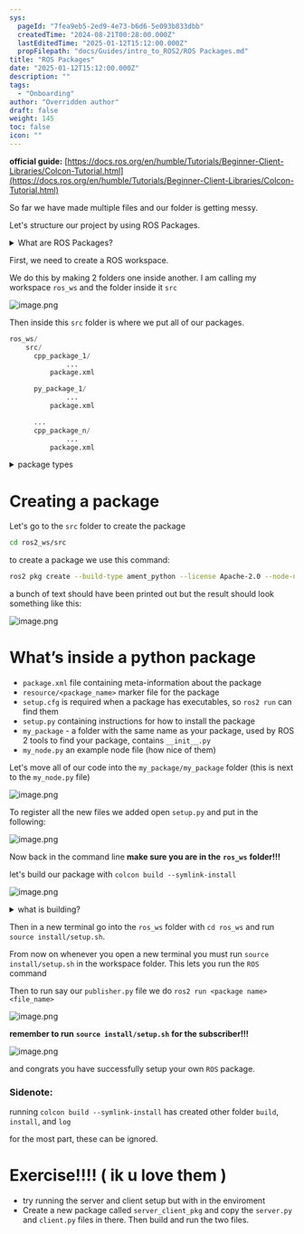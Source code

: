 ```yaml
---
sys:
  pageId: "7fea9eb5-2ed9-4e73-b6d6-5e093b833dbb"
  createdTime: "2024-08-21T00:28:00.000Z"
  lastEditedTime: "2025-01-12T15:12:00.000Z"
  propFilepath: "docs/Guides/intro_to_ROS2/ROS Packages.md"
title: "ROS Packages"
date: "2025-01-12T15:12:00.000Z"
description: ""
tags:
  - "Onboarding"
author: "Overridden author"
draft: false
weight: 145
toc: false
icon: ""
---
```


**official guide:** [https://docs.ros.org/en/humble/Tutorials/Beginner-Client-Libraries/Colcon-Tutorial.html](https://docs.ros.org/en/humble/Tutorials/Beginner-Client-Libraries/Colcon-Tutorial.html)

So far we have made multiple files and our folder is getting messy.

Let's structure our project by using ROS Packages.

<details>

<summary>What are ROS Packages?</summary>

ROS Packages are, as the name implies, packages of code that are highly sharable between ROS developers.

They consist of a folder, `package.xml` file, and source code

```python
      cpp_package_1/
		      ... imagine much code files here ..
          package.xml
```

</details>

First, we need to create a ROS workspace.

We do this by making 2 folders one inside another. I am calling my workspace `ros_ws` and the folder inside it `src`

![image.png](https://prod-files-secure.s3.us-west-2.amazonaws.com/d518164a-d88e-44d1-a4ee-3adb3bd8bce0/70706947-fd18-4537-a67b-e12946812d31/image.png?X-Amz-Algorithm=AWS4-HMAC-SHA256&X-Amz-Content-Sha256=UNSIGNED-PAYLOAD&X-Amz-Credential=ASIAZI2LB466TNYFVS3W%2F20250603%2Fus-west-2%2Fs3%2Faws4_request&X-Amz-Date=20250603T230826Z&X-Amz-Expires=3600&X-Amz-Security-Token=IQoJb3JpZ2luX2VjEEcaCXVzLXdlc3QtMiJHMEUCIEmWimuB2bBgqDKDbkV4dxSfCMWkxE8vKatNAE7czh8CAiEAvX62lNRD8S4j0v5ku4LcofYDV3k5H3C52MG%2FtSuDercq%2FwMIIBAAGgw2Mzc0MjMxODM4MDUiDIrtr1J1F0FOqzAYsircA1AOa673BCdbI3L1W5jZaJYV1kEhYTiPxyxoBNRx5rS6K61HzMAjQsdebA4zTdYd9OOyZweAPi2M%2BcA7L5hWl8NrwhQkAmMAx2HNNyvv6P9fkc8MSoCYiTz5yclZUEAXTQbDqpfN%2FihFfhIt45bOKMoHjv5HqnhxTQO6vpMpFWb%2BX6x6zWnWZl0EKmRFepVBhFNUkWMckiPWhLQXfLjEB0Dt%2BeGHNwwDRGPxrjlijE4obl%2FFLP%2BRqsR1SYMcjUs2NSwyoSUPC%2BReQtYSfW%2BNzlEIMDASeF3Ull7XrMzrAkgJP%2B%2FhsJ9ceBlWCUWSGQ5KdzhGYqwcE5xyZR2nYzxgq2MuUpM37ycq3M1z5JvSlrdiN1bXqc9mK9ofHzoEBZuSR1VaTT0A2FGmeEPrvvkGVWiiAEh94xS2xo2if3R6h2NfIF7HAigqKQcNb2XumawSKp%2F%2BiOgoRVv7C1y6GEXM2ONbn4duk2EW38E04EtMN%2FOPo82UI6iwN%2FC8AxfWBGBDCC9p9Rn79STuc9oln2lXHeOHP%2FvQQ0JcGciV5jDa2sJFNdxkjsRnQogccn%2FqoR7Ziofadv81OM3uMb8KY8uLjKOd5vj4qKJNiNdoeaqW84X6nHGBTqX3ViTU8bO9MMj3%2FcEGOqUBzjz9nK0WIGfjUAbmJBv5%2F56KM7H%2FGWEZytZZuqfxZLb2AGRoFV8au8P2ZgXAIcCKBwEVxiMpNmk9KLwXfz24ygFEm64f79%2FGtD0oj4tHHDK9XGao5SBnywM%2FCLKZsIE0ISb3IYBWXrk5KDWcMnpJXhIK9Sj23sETkWderZ7W2davTh9Hxi7zHnk3Q2pcEtMJ%2Bb12x2UWreAatDb%2BjuVI2EA3TBdE&X-Amz-Signature=5405c1a99fc63c25f022c323f901dbb180763162591c7e4fdeb7d294cc597440&X-Amz-SignedHeaders=host&x-id=GetObject)

Then inside this `src` folder is where we put all of our packages.

```python
ros_ws/
    src/
      cpp_package_1/
		      ...
          package.xml

      py_package_1/
		      ...
          package.xml

      ...
      cpp_package_n/
		      ...
          package.xml

```

<details>

<summary>package types</summary>

packages can be either `C++` or python.

the intern file structure is different for each but for this guide we will stick to creating python packages

</details>

# Creating a package

Let's go to the `src` folder to create the package

```bash
cd ros2_ws/src
```

to create a package we use this command:

```bash
ros2 pkg create --build-type ament_python --license Apache-2.0 --node-name my_node my_package
```

a bunch of text should have been printed out but the result should look something like this:

![image.png](https://prod-files-secure.s3.us-west-2.amazonaws.com/d518164a-d88e-44d1-a4ee-3adb3bd8bce0/e6cf1e3f-8512-4a3e-b131-079f800bf3e8/image.png?X-Amz-Algorithm=AWS4-HMAC-SHA256&X-Amz-Content-Sha256=UNSIGNED-PAYLOAD&X-Amz-Credential=ASIAZI2LB466TNYFVS3W%2F20250603%2Fus-west-2%2Fs3%2Faws4_request&X-Amz-Date=20250603T230826Z&X-Amz-Expires=3600&X-Amz-Security-Token=IQoJb3JpZ2luX2VjEEcaCXVzLXdlc3QtMiJHMEUCIEmWimuB2bBgqDKDbkV4dxSfCMWkxE8vKatNAE7czh8CAiEAvX62lNRD8S4j0v5ku4LcofYDV3k5H3C52MG%2FtSuDercq%2FwMIIBAAGgw2Mzc0MjMxODM4MDUiDIrtr1J1F0FOqzAYsircA1AOa673BCdbI3L1W5jZaJYV1kEhYTiPxyxoBNRx5rS6K61HzMAjQsdebA4zTdYd9OOyZweAPi2M%2BcA7L5hWl8NrwhQkAmMAx2HNNyvv6P9fkc8MSoCYiTz5yclZUEAXTQbDqpfN%2FihFfhIt45bOKMoHjv5HqnhxTQO6vpMpFWb%2BX6x6zWnWZl0EKmRFepVBhFNUkWMckiPWhLQXfLjEB0Dt%2BeGHNwwDRGPxrjlijE4obl%2FFLP%2BRqsR1SYMcjUs2NSwyoSUPC%2BReQtYSfW%2BNzlEIMDASeF3Ull7XrMzrAkgJP%2B%2FhsJ9ceBlWCUWSGQ5KdzhGYqwcE5xyZR2nYzxgq2MuUpM37ycq3M1z5JvSlrdiN1bXqc9mK9ofHzoEBZuSR1VaTT0A2FGmeEPrvvkGVWiiAEh94xS2xo2if3R6h2NfIF7HAigqKQcNb2XumawSKp%2F%2BiOgoRVv7C1y6GEXM2ONbn4duk2EW38E04EtMN%2FOPo82UI6iwN%2FC8AxfWBGBDCC9p9Rn79STuc9oln2lXHeOHP%2FvQQ0JcGciV5jDa2sJFNdxkjsRnQogccn%2FqoR7Ziofadv81OM3uMb8KY8uLjKOd5vj4qKJNiNdoeaqW84X6nHGBTqX3ViTU8bO9MMj3%2FcEGOqUBzjz9nK0WIGfjUAbmJBv5%2F56KM7H%2FGWEZytZZuqfxZLb2AGRoFV8au8P2ZgXAIcCKBwEVxiMpNmk9KLwXfz24ygFEm64f79%2FGtD0oj4tHHDK9XGao5SBnywM%2FCLKZsIE0ISb3IYBWXrk5KDWcMnpJXhIK9Sj23sETkWderZ7W2davTh9Hxi7zHnk3Q2pcEtMJ%2Bb12x2UWreAatDb%2BjuVI2EA3TBdE&X-Amz-Signature=9c504134b62a3a9d153131ef4c5a9a13cb16153cf47cf3b823fc89d39284c6ce&X-Amz-SignedHeaders=host&x-id=GetObject)

# What’s inside a python package

- `package.xml` file containing meta-information about the package
- `resource/<package_name>` marker file for the package
- `setup.cfg` is required when a package has executables, so `ros2 run` can find them
- `setup.py` containing instructions for how to install the package
- `my_package` - a folder with the same name as your package, used by ROS 2 tools to find your package, contains `__init__.py`
- `my_node.py` an example node file (how nice of them)

Let's move all of our code into the `my_package/my_package` folder (this is next to the `my_node.py` file)

![image.png](https://prod-files-secure.s3.us-west-2.amazonaws.com/d518164a-d88e-44d1-a4ee-3adb3bd8bce0/9ce58f11-0da9-4d3e-b86d-506a9685d378/image.png?X-Amz-Algorithm=AWS4-HMAC-SHA256&X-Amz-Content-Sha256=UNSIGNED-PAYLOAD&X-Amz-Credential=ASIAZI2LB466TNYFVS3W%2F20250603%2Fus-west-2%2Fs3%2Faws4_request&X-Amz-Date=20250603T230826Z&X-Amz-Expires=3600&X-Amz-Security-Token=IQoJb3JpZ2luX2VjEEcaCXVzLXdlc3QtMiJHMEUCIEmWimuB2bBgqDKDbkV4dxSfCMWkxE8vKatNAE7czh8CAiEAvX62lNRD8S4j0v5ku4LcofYDV3k5H3C52MG%2FtSuDercq%2FwMIIBAAGgw2Mzc0MjMxODM4MDUiDIrtr1J1F0FOqzAYsircA1AOa673BCdbI3L1W5jZaJYV1kEhYTiPxyxoBNRx5rS6K61HzMAjQsdebA4zTdYd9OOyZweAPi2M%2BcA7L5hWl8NrwhQkAmMAx2HNNyvv6P9fkc8MSoCYiTz5yclZUEAXTQbDqpfN%2FihFfhIt45bOKMoHjv5HqnhxTQO6vpMpFWb%2BX6x6zWnWZl0EKmRFepVBhFNUkWMckiPWhLQXfLjEB0Dt%2BeGHNwwDRGPxrjlijE4obl%2FFLP%2BRqsR1SYMcjUs2NSwyoSUPC%2BReQtYSfW%2BNzlEIMDASeF3Ull7XrMzrAkgJP%2B%2FhsJ9ceBlWCUWSGQ5KdzhGYqwcE5xyZR2nYzxgq2MuUpM37ycq3M1z5JvSlrdiN1bXqc9mK9ofHzoEBZuSR1VaTT0A2FGmeEPrvvkGVWiiAEh94xS2xo2if3R6h2NfIF7HAigqKQcNb2XumawSKp%2F%2BiOgoRVv7C1y6GEXM2ONbn4duk2EW38E04EtMN%2FOPo82UI6iwN%2FC8AxfWBGBDCC9p9Rn79STuc9oln2lXHeOHP%2FvQQ0JcGciV5jDa2sJFNdxkjsRnQogccn%2FqoR7Ziofadv81OM3uMb8KY8uLjKOd5vj4qKJNiNdoeaqW84X6nHGBTqX3ViTU8bO9MMj3%2FcEGOqUBzjz9nK0WIGfjUAbmJBv5%2F56KM7H%2FGWEZytZZuqfxZLb2AGRoFV8au8P2ZgXAIcCKBwEVxiMpNmk9KLwXfz24ygFEm64f79%2FGtD0oj4tHHDK9XGao5SBnywM%2FCLKZsIE0ISb3IYBWXrk5KDWcMnpJXhIK9Sj23sETkWderZ7W2davTh9Hxi7zHnk3Q2pcEtMJ%2Bb12x2UWreAatDb%2BjuVI2EA3TBdE&X-Amz-Signature=e4b9e81ac77ce02bf1ddedc9fa751e31894e03b26bb000f358d4a3177231e10c&X-Amz-SignedHeaders=host&x-id=GetObject)

To register all the new files we added open `setup.py` and put in the following:

![image.png](https://prod-files-secure.s3.us-west-2.amazonaws.com/d518164a-d88e-44d1-a4ee-3adb3bd8bce0/1cd7c262-4cae-4496-9d75-c178537d24a2/image.png?X-Amz-Algorithm=AWS4-HMAC-SHA256&X-Amz-Content-Sha256=UNSIGNED-PAYLOAD&X-Amz-Credential=ASIAZI2LB466TNYFVS3W%2F20250603%2Fus-west-2%2Fs3%2Faws4_request&X-Amz-Date=20250603T230826Z&X-Amz-Expires=3600&X-Amz-Security-Token=IQoJb3JpZ2luX2VjEEcaCXVzLXdlc3QtMiJHMEUCIEmWimuB2bBgqDKDbkV4dxSfCMWkxE8vKatNAE7czh8CAiEAvX62lNRD8S4j0v5ku4LcofYDV3k5H3C52MG%2FtSuDercq%2FwMIIBAAGgw2Mzc0MjMxODM4MDUiDIrtr1J1F0FOqzAYsircA1AOa673BCdbI3L1W5jZaJYV1kEhYTiPxyxoBNRx5rS6K61HzMAjQsdebA4zTdYd9OOyZweAPi2M%2BcA7L5hWl8NrwhQkAmMAx2HNNyvv6P9fkc8MSoCYiTz5yclZUEAXTQbDqpfN%2FihFfhIt45bOKMoHjv5HqnhxTQO6vpMpFWb%2BX6x6zWnWZl0EKmRFepVBhFNUkWMckiPWhLQXfLjEB0Dt%2BeGHNwwDRGPxrjlijE4obl%2FFLP%2BRqsR1SYMcjUs2NSwyoSUPC%2BReQtYSfW%2BNzlEIMDASeF3Ull7XrMzrAkgJP%2B%2FhsJ9ceBlWCUWSGQ5KdzhGYqwcE5xyZR2nYzxgq2MuUpM37ycq3M1z5JvSlrdiN1bXqc9mK9ofHzoEBZuSR1VaTT0A2FGmeEPrvvkGVWiiAEh94xS2xo2if3R6h2NfIF7HAigqKQcNb2XumawSKp%2F%2BiOgoRVv7C1y6GEXM2ONbn4duk2EW38E04EtMN%2FOPo82UI6iwN%2FC8AxfWBGBDCC9p9Rn79STuc9oln2lXHeOHP%2FvQQ0JcGciV5jDa2sJFNdxkjsRnQogccn%2FqoR7Ziofadv81OM3uMb8KY8uLjKOd5vj4qKJNiNdoeaqW84X6nHGBTqX3ViTU8bO9MMj3%2FcEGOqUBzjz9nK0WIGfjUAbmJBv5%2F56KM7H%2FGWEZytZZuqfxZLb2AGRoFV8au8P2ZgXAIcCKBwEVxiMpNmk9KLwXfz24ygFEm64f79%2FGtD0oj4tHHDK9XGao5SBnywM%2FCLKZsIE0ISb3IYBWXrk5KDWcMnpJXhIK9Sj23sETkWderZ7W2davTh9Hxi7zHnk3Q2pcEtMJ%2Bb12x2UWreAatDb%2BjuVI2EA3TBdE&X-Amz-Signature=1f23cfb481884de4fbc3c96f6f03dbc99595d0d9f9f71aaf246d4b1b91bc0883&X-Amz-SignedHeaders=host&x-id=GetObject)

Now back in the command line **make sure you are in the** **`ros_ws`** **folder!!!**

let's build our package with `colcon build --symlink-install`

![image.png](https://prod-files-secure.s3.us-west-2.amazonaws.com/d518164a-d88e-44d1-a4ee-3adb3bd8bce0/2f2a0d27-b173-48fd-b189-5f5c0ce65619/image.png?X-Amz-Algorithm=AWS4-HMAC-SHA256&X-Amz-Content-Sha256=UNSIGNED-PAYLOAD&X-Amz-Credential=ASIAZI2LB466TNYFVS3W%2F20250603%2Fus-west-2%2Fs3%2Faws4_request&X-Amz-Date=20250603T230826Z&X-Amz-Expires=3600&X-Amz-Security-Token=IQoJb3JpZ2luX2VjEEcaCXVzLXdlc3QtMiJHMEUCIEmWimuB2bBgqDKDbkV4dxSfCMWkxE8vKatNAE7czh8CAiEAvX62lNRD8S4j0v5ku4LcofYDV3k5H3C52MG%2FtSuDercq%2FwMIIBAAGgw2Mzc0MjMxODM4MDUiDIrtr1J1F0FOqzAYsircA1AOa673BCdbI3L1W5jZaJYV1kEhYTiPxyxoBNRx5rS6K61HzMAjQsdebA4zTdYd9OOyZweAPi2M%2BcA7L5hWl8NrwhQkAmMAx2HNNyvv6P9fkc8MSoCYiTz5yclZUEAXTQbDqpfN%2FihFfhIt45bOKMoHjv5HqnhxTQO6vpMpFWb%2BX6x6zWnWZl0EKmRFepVBhFNUkWMckiPWhLQXfLjEB0Dt%2BeGHNwwDRGPxrjlijE4obl%2FFLP%2BRqsR1SYMcjUs2NSwyoSUPC%2BReQtYSfW%2BNzlEIMDASeF3Ull7XrMzrAkgJP%2B%2FhsJ9ceBlWCUWSGQ5KdzhGYqwcE5xyZR2nYzxgq2MuUpM37ycq3M1z5JvSlrdiN1bXqc9mK9ofHzoEBZuSR1VaTT0A2FGmeEPrvvkGVWiiAEh94xS2xo2if3R6h2NfIF7HAigqKQcNb2XumawSKp%2F%2BiOgoRVv7C1y6GEXM2ONbn4duk2EW38E04EtMN%2FOPo82UI6iwN%2FC8AxfWBGBDCC9p9Rn79STuc9oln2lXHeOHP%2FvQQ0JcGciV5jDa2sJFNdxkjsRnQogccn%2FqoR7Ziofadv81OM3uMb8KY8uLjKOd5vj4qKJNiNdoeaqW84X6nHGBTqX3ViTU8bO9MMj3%2FcEGOqUBzjz9nK0WIGfjUAbmJBv5%2F56KM7H%2FGWEZytZZuqfxZLb2AGRoFV8au8P2ZgXAIcCKBwEVxiMpNmk9KLwXfz24ygFEm64f79%2FGtD0oj4tHHDK9XGao5SBnywM%2FCLKZsIE0ISb3IYBWXrk5KDWcMnpJXhIK9Sj23sETkWderZ7W2davTh9Hxi7zHnk3Q2pcEtMJ%2Bb12x2UWreAatDb%2BjuVI2EA3TBdE&X-Amz-Signature=c0d1ca1ad803a6d5eabb12684430725199f4300bab0905ce5d08cd5723215af5&X-Amz-SignedHeaders=host&x-id=GetObject)

<details>

<summary>what is building?</summary>

if you are a CS major at Rose-Hulman you will learn the answer to this in CSSE132

but TLDR; is it combines all the code files into one program that can be run easily 

</details>

Then in a new terminal go into the `ros_ws` folder with `cd ros_ws` and run `source install/setup.sh`. 

From now on whenever you open a new terminal you must run `source install/setup.sh` in the workspace folder. This lets you run the `ROS` command

Then to run say our `publisher.py` file we do `ros2 run <package name> <file_name>`

![image.png](https://prod-files-secure.s3.us-west-2.amazonaws.com/d518164a-d88e-44d1-a4ee-3adb3bd8bce0/4f4b1219-3a44-4632-aa0a-ce3471699f59/image.png?X-Amz-Algorithm=AWS4-HMAC-SHA256&X-Amz-Content-Sha256=UNSIGNED-PAYLOAD&X-Amz-Credential=ASIAZI2LB466TNYFVS3W%2F20250603%2Fus-west-2%2Fs3%2Faws4_request&X-Amz-Date=20250603T230826Z&X-Amz-Expires=3600&X-Amz-Security-Token=IQoJb3JpZ2luX2VjEEcaCXVzLXdlc3QtMiJHMEUCIEmWimuB2bBgqDKDbkV4dxSfCMWkxE8vKatNAE7czh8CAiEAvX62lNRD8S4j0v5ku4LcofYDV3k5H3C52MG%2FtSuDercq%2FwMIIBAAGgw2Mzc0MjMxODM4MDUiDIrtr1J1F0FOqzAYsircA1AOa673BCdbI3L1W5jZaJYV1kEhYTiPxyxoBNRx5rS6K61HzMAjQsdebA4zTdYd9OOyZweAPi2M%2BcA7L5hWl8NrwhQkAmMAx2HNNyvv6P9fkc8MSoCYiTz5yclZUEAXTQbDqpfN%2FihFfhIt45bOKMoHjv5HqnhxTQO6vpMpFWb%2BX6x6zWnWZl0EKmRFepVBhFNUkWMckiPWhLQXfLjEB0Dt%2BeGHNwwDRGPxrjlijE4obl%2FFLP%2BRqsR1SYMcjUs2NSwyoSUPC%2BReQtYSfW%2BNzlEIMDASeF3Ull7XrMzrAkgJP%2B%2FhsJ9ceBlWCUWSGQ5KdzhGYqwcE5xyZR2nYzxgq2MuUpM37ycq3M1z5JvSlrdiN1bXqc9mK9ofHzoEBZuSR1VaTT0A2FGmeEPrvvkGVWiiAEh94xS2xo2if3R6h2NfIF7HAigqKQcNb2XumawSKp%2F%2BiOgoRVv7C1y6GEXM2ONbn4duk2EW38E04EtMN%2FOPo82UI6iwN%2FC8AxfWBGBDCC9p9Rn79STuc9oln2lXHeOHP%2FvQQ0JcGciV5jDa2sJFNdxkjsRnQogccn%2FqoR7Ziofadv81OM3uMb8KY8uLjKOd5vj4qKJNiNdoeaqW84X6nHGBTqX3ViTU8bO9MMj3%2FcEGOqUBzjz9nK0WIGfjUAbmJBv5%2F56KM7H%2FGWEZytZZuqfxZLb2AGRoFV8au8P2ZgXAIcCKBwEVxiMpNmk9KLwXfz24ygFEm64f79%2FGtD0oj4tHHDK9XGao5SBnywM%2FCLKZsIE0ISb3IYBWXrk5KDWcMnpJXhIK9Sj23sETkWderZ7W2davTh9Hxi7zHnk3Q2pcEtMJ%2Bb12x2UWreAatDb%2BjuVI2EA3TBdE&X-Amz-Signature=fceec93a490cc676a8292cd08fe5c3107f442b3d9469bfa9ee58f04aeb15b472&X-Amz-SignedHeaders=host&x-id=GetObject)

**remember to run** **`source install/setup.sh`** **for the subscriber!!!**

![image.png](https://prod-files-secure.s3.us-west-2.amazonaws.com/d518164a-d88e-44d1-a4ee-3adb3bd8bce0/02121119-dad4-49ec-8356-c956108b4243/image.png?X-Amz-Algorithm=AWS4-HMAC-SHA256&X-Amz-Content-Sha256=UNSIGNED-PAYLOAD&X-Amz-Credential=ASIAZI2LB466TNYFVS3W%2F20250603%2Fus-west-2%2Fs3%2Faws4_request&X-Amz-Date=20250603T230826Z&X-Amz-Expires=3600&X-Amz-Security-Token=IQoJb3JpZ2luX2VjEEcaCXVzLXdlc3QtMiJHMEUCIEmWimuB2bBgqDKDbkV4dxSfCMWkxE8vKatNAE7czh8CAiEAvX62lNRD8S4j0v5ku4LcofYDV3k5H3C52MG%2FtSuDercq%2FwMIIBAAGgw2Mzc0MjMxODM4MDUiDIrtr1J1F0FOqzAYsircA1AOa673BCdbI3L1W5jZaJYV1kEhYTiPxyxoBNRx5rS6K61HzMAjQsdebA4zTdYd9OOyZweAPi2M%2BcA7L5hWl8NrwhQkAmMAx2HNNyvv6P9fkc8MSoCYiTz5yclZUEAXTQbDqpfN%2FihFfhIt45bOKMoHjv5HqnhxTQO6vpMpFWb%2BX6x6zWnWZl0EKmRFepVBhFNUkWMckiPWhLQXfLjEB0Dt%2BeGHNwwDRGPxrjlijE4obl%2FFLP%2BRqsR1SYMcjUs2NSwyoSUPC%2BReQtYSfW%2BNzlEIMDASeF3Ull7XrMzrAkgJP%2B%2FhsJ9ceBlWCUWSGQ5KdzhGYqwcE5xyZR2nYzxgq2MuUpM37ycq3M1z5JvSlrdiN1bXqc9mK9ofHzoEBZuSR1VaTT0A2FGmeEPrvvkGVWiiAEh94xS2xo2if3R6h2NfIF7HAigqKQcNb2XumawSKp%2F%2BiOgoRVv7C1y6GEXM2ONbn4duk2EW38E04EtMN%2FOPo82UI6iwN%2FC8AxfWBGBDCC9p9Rn79STuc9oln2lXHeOHP%2FvQQ0JcGciV5jDa2sJFNdxkjsRnQogccn%2FqoR7Ziofadv81OM3uMb8KY8uLjKOd5vj4qKJNiNdoeaqW84X6nHGBTqX3ViTU8bO9MMj3%2FcEGOqUBzjz9nK0WIGfjUAbmJBv5%2F56KM7H%2FGWEZytZZuqfxZLb2AGRoFV8au8P2ZgXAIcCKBwEVxiMpNmk9KLwXfz24ygFEm64f79%2FGtD0oj4tHHDK9XGao5SBnywM%2FCLKZsIE0ISb3IYBWXrk5KDWcMnpJXhIK9Sj23sETkWderZ7W2davTh9Hxi7zHnk3Q2pcEtMJ%2Bb12x2UWreAatDb%2BjuVI2EA3TBdE&X-Amz-Signature=a04edf491c280a8afc4c0b4af3d2adc0af9059e75369e639b2ca73edfc9344f2&X-Amz-SignedHeaders=host&x-id=GetObject)

and congrats you have successfully setup your own `ROS` package.

### Sidenote:

running `colcon build --symlink-install` has created other folder `build`, `install`, and `log`

for the most part, these can be ignored.

# Exercise!!!! ( ik u love them )

- try running the server and client setup but with in the enviroment
- Create a new package called `server_client_pkg` and copy the `server.py` and `client.py` files in there. Then build and run the two files.
